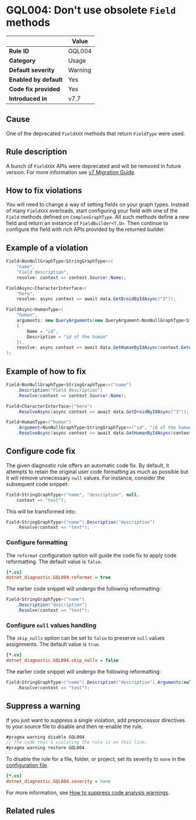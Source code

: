 # GQL004: Don't use obsolete `Field` methods

|                        | Value   |
| ---------------------- | ------- |
| **Rule ID**            | GQL004  |
| **Category**           | Usage   |
| **Default severity**   | Warning |
| **Enabled by default** | Yes     |
| **Code fix provided**  | Yes     |
| **Introduced in**      | v7.7    |

## Cause

One of the deprecated `FieldXXX` methods that return `FieldType` were used.

## Rule description

A bunch of `FieldXXX` APIs were deprecated and will be removed in future
version. For more information see
[v7 Migration Guide](../migrations/migration7/#11-a-bunch-of-fieldxxx-apis-were-deprecated).

## How to fix violations

You will need to change a way of setting fields on your graph types. Instead of
many `FieldXXX` overloads, start configuring your field with one of the `Field`
methods defined on `ComplexGraphType`. All such methods define a new field and
return an instance of `FieldBuilder<T,U>`. Then continue to configure the field
with rich APIs provided by the returned builder.

## Example of a violation

```c#
Field<NonNullGraphType<StringGraphType>>(
    "name",
    "Field description",
    resolve: context => context.Source!.Name);

FieldAsync<CharacterInterface>(
    "hero",
    resolve: async context => await data.GetDroidByIdAsync("3"));

FieldAsync<HumanType>(
    "human",
    arguments: new QueryArguments(new QueryArgument<NonNullGraphType<StringGraphType>>
    {
        Name = "id",
        Description = "id of the human"
    }),
    resolve: async context => await data.GetHumanByIdAsync(context.GetArgument<string>("id"))
);
```

## Example of how to fix

```c#
Field<NonNullGraphType<StringGraphType>>("name")
    .Description("Field description")
    .Resolve(context => context.Source!.Name);

Field<CharacterInterface>("hero")
    .ResolveAsync(async context => await data.GetDroidByIdAsync("3"));

Field<HumanType>("human")
    .Argument<NonNullGraphType<StringGraphType>>("id", "id of the human")
    .ResolveAsync(async context => await data.GetHumanByIdAsync(context.GetArgument<string>("id")));

```

## Configure code fix

The given diagnostic rule offers an automatic code fix. By default, it attempts
to retain the original user code formatting as much as possible but it will
remove unnecessary `null` values. For instance, consider the subsequent code
snippet:

```c#
Field<StringGraphType>("name", "description", null,
    context => "text");
```

This will be transformed into:

```c#
Field<StringGraphType>("name").Description("description")
    .Resolve(context => "text");
```

### Configure formatting

The `reformat` configuration option will guide the code fix to apply code
reformatting. The default value is `false`.

```ini
[*.cs]
dotnet_diagnostic.GQL004.reformat = true
```

The earlier code snippet will undergo the following reformatting:

```c#
Field<StringGraphType>("name")
    .Description("description")
    .Resolve(context => "text");
```

### Configure `null` values handling

The `skip_nulls` option can be set to `false` to preserve `null` values
assignments. The default value is `true`.

```ini
[*.cs]
dotnet_diagnostic.GQL004.skip_nulls = false
```

The earlier code snippet will undergo the following reformatting:

```c#
Field<StringGraphType>("name").Description("description").Arguments(null)
    .Resolve(context => "text");
```

## Suppress a warning

If you just want to suppress a single violation, add preprocessor directives to
your source file to disable and then re-enable the rule.

```csharp
#pragma warning disable GQL004
// The code that's violating the rule is on this line.
#pragma warning restore GQL004
```

To disable the rule for a file, folder, or project, set its severity to `none`
in the
[configuration file](https://learn.microsoft.com/en-us/dotnet/fundamentals/code-analysis/configuration-files).

```ini
[*.cs]
dotnet_diagnostic.GQL004.severity = none
```

For more information, see
[How to suppress code analysis warnings](https://learn.microsoft.com/en-us/dotnet/fundamentals/code-analysis/suppress-warnings).

## Related rules
